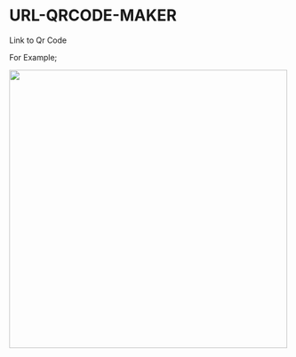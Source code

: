 # URL-QRCODE-MAKER
Link to Qr Code

For Example;
<div id="paricles-js">
<img src="https://media.giphy.com/media/pYZMhRxpYfyElxBGmb/giphy.gif?cid=790b7611bd8ff05cb0a9715b2ecddab59b3016f0596d83b4&rid=giphy.gif&ct=g" width="500">
